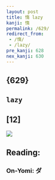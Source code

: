 ```yaml
---
layout: post
title: 惰 lazy
kanji: 惰
permalink: /629/
redirect_from:
 - /惰/
 - /lazy/
pre_kanji: 628
nex_kanji: 630
---
```


## {629}

## `lazy`

## [12]

<div class="stroke"><img src="E683B0.png" /></div>

## Reading:

### On-Yomi: ダ
